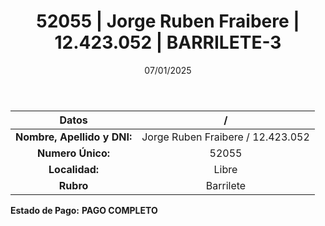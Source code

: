 ﻿---
title: 52055 | Jorge Ruben Fraibere | 12.423.052 | BARRILETE-3
date: 07/01/2025
draft: false
tags: ['libre', 'titular', 'barrilete']
---

|          **Datos**          |  /  |
|:---------------------------:|:---:|
| **Nombre, Apellido y DNI:** | Jorge Ruben Fraibere / 12.423.052 |
|      **Numero Único:**      | 52055 |
|        **Localidad:**       | Libre |
|          **Rubro**          | Barrilete |

**Estado de Pago:** **PAGO COMPLETO**
